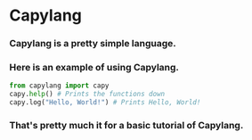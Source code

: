 # Capylang
### Capylang is a pretty simple language.
### Here is an example of using Capylang.
```python
from capylang import capy
capy.help() # Prints the functions down
capy.log("Hello, World!") # Prints Hello, World!
```
### That's pretty much it for a basic tutorial of Capylang.